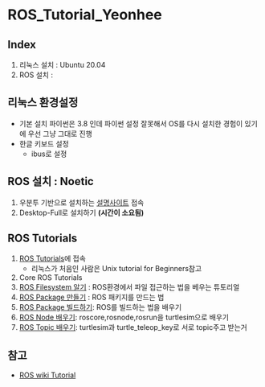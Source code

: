 # ROS_Tutorial_Yeonhee
## Index  
1. 리눅스 설치 : Ubuntu 20.04 
2. ROS 설치 :  


## 리눅스 환경설정 
- 기본 설치 파이썬은 3.8 인데 파이썬 설정 잘못해서 OS를 다시 설치한 경험이 있기에 우선 그냥 그대로 진행 
- 한글 키보드 설정   
    - ibus로 설정 

## ROS 설치 : Noetic    
1. 우분투 기반으로 설치하는 [설명사이트](http://wiki.ros.org/Installation/Ubuntu) 접속 
2. Desktop-Full로 설치하기 **(시간이 소요됨)**  

## ROS Tutorials
1. [ROS Tutorials](http://wiki.ros.org/ROS/Tutorials)에 접속  
    * 리눅스가 처음인 사람은 Unix tutorial for Beginners참고
2. Core ROS Tutorials
3. [ROS Filesystem 알기](http://wiki.ros.org/ROS/Tutorials/NavigatingTheFilesystem)
: ROS환경에서 파일 접근하는 법을 베우는 튜토리얼  
4. [ROS Package 만들기](http://wiki.ros.org/ROS/Tutorials/CreatingPackage) : ROS 패키지를 만드는 법    
5. [ROS Package 빌드하기](http://wiki.ros.org/ROS/Tutorials/BuildingPackages): ROS를 빌드하는 법을 배우기
6. [ROS Node 배우기](http://wiki.ros.org/ROS/Tutorials/UnderstandingNodes): roscore,rosnode,rosrun을 turtlesim으로 배우기
7. [ROS Topic 배우기](https://github.com/philc/vimium): turtlesim과 turtle_teleop_key로 서로 topic주고 받는거 


## 참고 
- [ROS wiki Tutorial](http://wiki.ros.org/ROS/Tutorials)